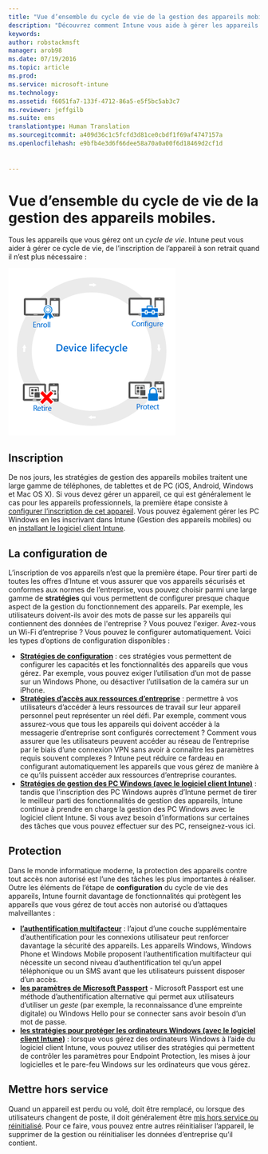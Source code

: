```yaml
---
title: "Vue d’ensemble du cycle de vie de la gestion des appareils mobiles | Microsoft Intune"
description: "Découvrez comment Intune vous aide à gérer les appareils tout au long de leur cycle de vie, de l’inscription au retrait éventuel, en passant par la configuration."
keywords: 
author: robstackmsft
manager: arob98
ms.date: 07/19/2016
ms.topic: article
ms.prod: 
ms.service: microsoft-intune
ms.technology: 
ms.assetid: f6051fa7-133f-4712-86a5-e5f5bc5ab3c7
ms.reviewer: jeffgilb
ms.suite: ems
translationtype: Human Translation
ms.sourcegitcommit: a409d36c1c5fcfd3d81ce0cbdf1f69af4747157a
ms.openlocfilehash: e9bfb4e3d6f66dee58a70a0a00f6d18469d2cf1d


---
```


# Vue d’ensemble du cycle de vie de la gestion des appareils mobiles.

Tous les appareils que vous gérez ont un *cycle de vie*. Intune peut vous aider à gérer ce cycle de vie, de l’inscription de l’appareil à son retrait quand il n’est plus nécessaire :

![Le cycle de vie de l’appareil](./media/device-lifecycle.png "the Intune device lifecycle")

## Inscription
De nos jours, les stratégies de gestion des appareils mobiles traitent une large gamme de téléphones, de tablettes et de PC (iOS, Android, Windows et Mac OS X). Si vous devez gérer un appareil, ce qui est généralement le cas pour les appareils professionnels, la première étape consiste à [configurer l’inscription de cet appareil](enroll-devices-in-microsoft-intune.md). Vous pouvez également gérer les PC Windows en les inscrivant dans Intune (Gestion des appareils mobiles) ou en [installant le logiciel client Intune](manage-windows-pcs-with-microsoft-intune.md).

## La configuration de
L’inscription de vos appareils n’est que la première étape. Pour tirer parti de toutes les offres d’Intune et vous assurer que vos appareils sécurisés et conformes aux normes de l’entreprise, vous pouvez choisir parmi une large gamme de **stratégies** qui vous permettent de configurer presque chaque aspect de la gestion du fonctionnement des appareils. Par exemple, les utilisateurs doivent-ils avoir des mots de passe sur les appareils qui contiennent des données de l'entreprise ? Vous pouvez l'exiger. Avez-vous un Wi-Fi d’entreprise ? Vous pouvez le configurer automatiquement. Voici les types d’options de configuration disponibles :

- [**Stratégies de configuration**](manage-settings-and-features-on-your-devices-with-microsoft-intune-policies.md) : ces stratégies vous permettent de configurer les capacités et les fonctionnalités des appareils que vous gérez. Par exemple, vous pouvez exiger l’utilisation d’un mot de passe sur un Windows Phone, ou désactiver l’utilisation de la caméra sur un iPhone.
- [**Stratégies d’accès aux ressources d’entreprise**](enable-access-to-company-resources-with-microsoft-intune.md) : permettre à vos utilisateurs d’accéder à leurs ressources de travail sur leur appareil personnel peut représenter un réel défi. Par exemple, comment vous assurez-vous que tous les appareils qui doivent accéder à la messagerie d’entreprise sont configurés correctement ? Comment vous assurer que les utilisateurs peuvent accéder au réseau de l’entreprise par le biais d’une connexion VPN sans avoir à connaître les paramètres requis souvent complexes ? Intune peut réduire ce fardeau en configurant automatiquement les appareils que vous gérez de manière à ce qu’ils puissent accéder aux ressources d’entreprise courantes.
- [**Stratégies de gestion des PC Windows (avec le logiciel client Intune)**](common-windows-pc-management-tasks-with-the-microsoft-intune-computer-client.md) : tandis que l’inscription des PC Windows auprès d’Intune permet de tirer le meilleur parti des fonctionnalités de gestion des appareils, Intune continue à prendre en charge la gestion des PC Windows avec le logiciel client Intune. Si vous avez besoin d’informations sur certaines des tâches que vous pouvez effectuer sur des PC, renseignez-vous ici.

## Protection
Dans le monde informatique moderne, la protection des appareils contre tout accès non autorisé est l’une des tâches les plus importantes à réaliser. Outre les éléments de l’étape de **configuration** du cycle de vie des appareils, Intune fournit davantage de fonctionnalités qui protègent les appareils que vous gérez de tout accès non autorisé ou d’attaques malveillantes :
- [**l’authentification multifacteur**](protect-windows-devices-with-multi-factor-authentication.md) : l’ajout d’une couche supplémentaire d’authentification pour les connexions utilisateur peut renforcer davantage la sécurité des appareils. Les appareils Windows, Windows Phone et Windows Mobile proposent l’authentification multifacteur qui nécessite un second niveau d’authentification tel qu’un appel téléphonique ou un SMS avant que les utilisateurs puissent disposer d’un accès.
- [**les paramètres de Microsoft Passport**](control-microsoft-passport-settings-on-devices-with-microsoft-intune.md) - Microsoft Passport est une méthode d’authentification alternative qui permet aux utilisateurs d’utiliser un *geste* (par exemple, la reconnaissance d’une empreinte digitale) ou Windows Hello pour se connecter sans avoir besoin d’un mot de passe.
- [**les stratégies pour protéger les ordinateurs Windows (avec le logiciel client Intune)**](policies-to-protect-windows-pcs-in-microsoft-intune.md) : lorsque vous gérez des ordinateurs Windows à l’aide du logiciel client Intune, vous pouvez utiliser des stratégies qui permettent de contrôler les paramètres pour Endpoint Protection, les mises à jour logicielles et le pare-feu Windows sur les ordinateurs que vous gérez.

## Mettre hors service
Quand un appareil est perdu ou volé, doit être remplacé, ou lorsque des utilisateurs changent de poste, il doit généralement être [mis hors service ou réinitialisé](use-remote-wipe-to-help-protect-data-using-microsoft-intune.md). Pour ce faire, vous pouvez entre autres réinitialiser l’appareil, le supprimer de la gestion ou réinitialiser les données d’entreprise qu’il contient.



<!--HONumber=Jul16_HO3-->


